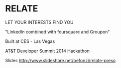 RELATE
======
LET YOUR INTERESTS FIND YOU 

"LinkedIn combined with foursquare and Groupon" 

Built at CES - Las Vegas

AT&T Developer Summit 2014 Hackathon

Slides 
http://www.slideshare.net/befonzi/relate-preso

